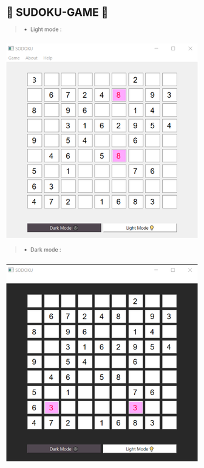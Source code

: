# 🔢 SUDOKU-GAME 🔢


> + Light mode : 
## ![This is an image](https://github.com/kiana-jahanshid/SUDOKU-GAME/blob/main/pics/light%20mode.png)
 
 
> + Dark mode :
## ![This is an image](https://github.com/kiana-jahanshid/SUDOKU-GAME/blob/main/pics/dark%20mode.png)

